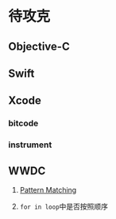 # 待攻克
## Objective-C

## Swift

## Xcode

### bitcode
### instrument

## WWDC


1. [Pattern Matching](https://alisoftware.github.io/swift/pattern-matching/2016/03/27/pattern-matching-1/)

2. `for in loop`中是否按照顺序